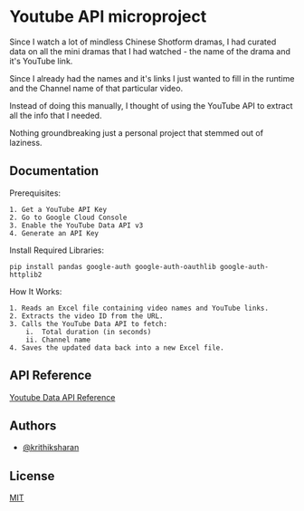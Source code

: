
# Youtube API microproject

Since I watch a lot of mindless Chinese Shotform dramas, I had curated data on all the mini dramas that I had watched - the name of the drama and it's YouTube link.

Since I already had the names and it's links I just wanted to fill in the runtime and the Channel name of that particular video. 

Instead of doing this manually, I thought of using the YouTube API to extract all the info that I needed.

Nothing groundbreaking just a personal project that stemmed out of laziness.
## Documentation

Prerequisites:

    1. Get a YouTube API Key
    2. Go to Google Cloud Console
    3. Enable the YouTube Data API v3
    4. Generate an API Key

Install Required Libraries:

    pip install pandas google-auth google-auth-oauthlib google-auth-httplib2 

How It Works:

    1. Reads an Excel file containing video names and YouTube links.
    2. Extracts the video ID from the URL.
    3. Calls the YouTube Data API to fetch:
        i.  Total duration (in seconds)
        ii. Channel name
    4. Saves the updated data back into a new Excel file.


## API Reference

[Youtube Data API Reference ](https://developers.google.com/youtube/v3/docs)

## Authors

- [@krithiksharan](https://www.github.com/krithiksharan13)


## License

[MIT](https://choosealicense.com/licenses/mit/)


